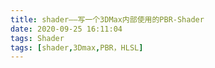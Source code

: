 ```yaml
---
title: shader——写一个3DMax内部使用的PBR-Shader
date: 2020-09-25 16:11:04
tags: Shader
tags: [shader,3Dmax,PBR，HLSL]
---
```

